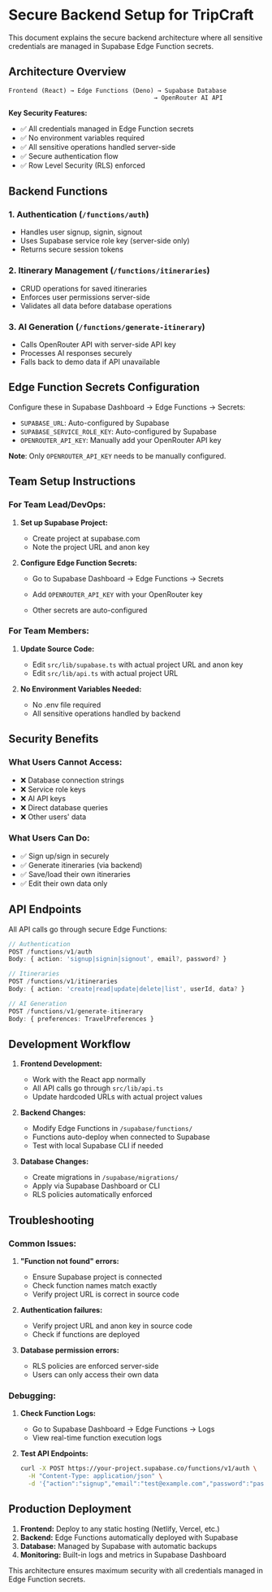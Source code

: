 # Secure Backend Setup for TripCraft

This document explains the secure backend architecture where all sensitive credentials are managed in Supabase Edge Function secrets.

## Architecture Overview

```
Frontend (React) → Edge Functions (Deno) → Supabase Database
                                        → OpenRouter AI API
```

**Key Security Features:**
- ✅ All credentials managed in Edge Function secrets
- ✅ No environment variables required
- ✅ All sensitive operations handled server-side
- ✅ Secure authentication flow
- ✅ Row Level Security (RLS) enforced

## Backend Functions

### 1. Authentication (`/functions/auth`)
- Handles user signup, signin, signout
- Uses Supabase service role key (server-side only)
- Returns secure session tokens

### 2. Itinerary Management (`/functions/itineraries`)
- CRUD operations for saved itineraries
- Enforces user permissions server-side
- Validates all data before database operations

### 3. AI Generation (`/functions/generate-itinerary`)
- Calls OpenRouter API with server-side API key
- Processes AI responses securely
- Falls back to demo data if API unavailable

## Edge Function Secrets Configuration

Configure these in Supabase Dashboard → Edge Functions → Secrets:

- `SUPABASE_URL`: Auto-configured by Supabase
- `SUPABASE_SERVICE_ROLE_KEY`: Auto-configured by Supabase
- `OPENROUTER_API_KEY`: Manually add your OpenRouter API key

**Note**: Only `OPENROUTER_API_KEY` needs to be manually configured.

## Team Setup Instructions

### For Team Lead/DevOps:

1. **Set up Supabase Project:**
   - Create project at supabase.com
   - Note the project URL and anon key

2. **Configure Edge Function Secrets:**
   - Go to Supabase Dashboard → Edge Functions → Secrets
   - Add `OPENROUTER_API_KEY` with your OpenRouter key

   - Other secrets are auto-configured

### For Team Members:

1. **Update Source Code:**
   - Edit `src/lib/supabase.ts` with actual project URL and anon key
   - Edit `src/lib/api.ts` with actual project URL

2. **No Environment Variables Needed:**
   - No .env file required
   - All sensitive operations handled by backend

## Security Benefits

### What Users Cannot Access:
- ❌ Database connection strings
- ❌ Service role keys
- ❌ AI API keys
- ❌ Direct database queries
- ❌ Other users' data

### What Users Can Do:
- ✅ Sign up/sign in securely
- ✅ Generate itineraries (via backend)
- ✅ Save/load their own itineraries
- ✅ Edit their own data only

## API Endpoints

All API calls go through secure Edge Functions:

```typescript
// Authentication
POST /functions/v1/auth
Body: { action: 'signup|signin|signout', email?, password? }

// Itineraries
POST /functions/v1/itineraries
Body: { action: 'create|read|update|delete|list', userId, data? }

// AI Generation
POST /functions/v1/generate-itinerary
Body: { preferences: TravelPreferences }
```

## Development Workflow

1. **Frontend Development:**
   - Work with the React app normally
   - All API calls go through `src/lib/api.ts`
   - Update hardcoded URLs with actual project values

2. **Backend Changes:**
   - Modify Edge Functions in `/supabase/functions/`
   - Functions auto-deploy when connected to Supabase
   - Test with local Supabase CLI if needed

3. **Database Changes:**
   - Create migrations in `/supabase/migrations/`
   - Apply via Supabase Dashboard or CLI
   - RLS policies automatically enforced

## Troubleshooting

### Common Issues:

1. **"Function not found" errors:**
   - Ensure Supabase project is connected
   - Check function names match exactly
   - Verify project URL is correct in source code

2. **Authentication failures:**
   - Verify project URL and anon key in source code
   - Check if functions are deployed

3. **Database permission errors:**
   - RLS policies are enforced server-side
   - Users can only access their own data

### Debugging:

1. **Check Function Logs:**
   - Go to Supabase Dashboard → Edge Functions → Logs
   - View real-time function execution logs

2. **Test API Endpoints:**
   ```bash
   curl -X POST https://your-project.supabase.co/functions/v1/auth \
     -H "Content-Type: application/json" \
     -d '{"action":"signup","email":"test@example.com","password":"password123"}'
   ```

## Production Deployment

1. **Frontend:** Deploy to any static hosting (Netlify, Vercel, etc.)
2. **Backend:** Edge Functions automatically deployed with Supabase
3. **Database:** Managed by Supabase with automatic backups
4. **Monitoring:** Built-in logs and metrics in Supabase Dashboard

This architecture ensures maximum security with all credentials managed in Edge Function secrets.